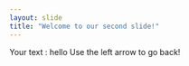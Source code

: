 ```yaml
---
layout: slide
title: "Welcome to our second slide!"
---
```

Your text : hello
Use the left arrow to go back!
